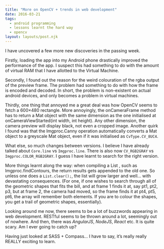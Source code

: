 ```yaml
---
title: "More on OpenCV + trends in web development"
date: 2016-03-21
tags:
  - android programming
  - lessons learnt the hard way
  - opencv
layout: layouts/post.njk
---
```

I have uncovered a few more new discoveries in the passing week.

Firstly, loading the app into my Android phone drastically improved the performance of the app. I suspect this had something to do with the amount of virtual RAM that I have allotted to the Virtual Machine.

Secondly, I found out the reason for the weird colouration of the rgba output of the preview frame. The problem had something to do with how the frame is encoded and decoded. In short, the problem is non-existent on actual android devices, and only becomes a problem in virtual machines.

Thirdly, one thing that annoyed me a great deal was how OpenCV seems to fetch a 600×480 rectangle. More annoyingly, the onCameraFrame method has to return a Mat object with the same dimension as the one initialised at onCameraViewStarted(int width, int height). Any other dimension, the camera preview will display black, not even a cropped image. Another quirk I found was that the Imgproc.Canny operation automatically converts a Mat object to a greyscale Mat object, even if it was initialised as `CvType.CV_8UC4`.

What else, so much changes between versions. I believe I have already talked about `Core.line` vs `Imgproc.line`. There is also now `CV_RGB2GRAY` vs `Imgproc.COLOR_RGB2GRAY`. I guess I have learnt to search for the right version.

More things learnt along the way: when compiling a List , such as Imgproc.findContours, the return results gets appended to the old one. So unless one does a `List.clear();`, the list will grow larger and well… with devastating consequences. (For one, if one wishes to search through all of the geometric shapes that fits the bill, and at frame 1 finds it at, say pt1, pt2, p3, but at frame 2, the camera had moved, so the frame finds it at pt4, pt5, pt6, the array will remember both elements. If you are to colour the shapes, you get a trail of geometric shapes, essentially).

Looking around me now, there seems to be a lot of buzzwords appearing in web development. RESTful seems to be thrown around a lot, seemingly out of nowhere. And then, there was _AngularJS_, _NodeJS_, _React_ etc. It is quite scary. Am I ever going to catch up?

Having just looked at SASS + Compass… I have to say, it’s really really REALLY exciting to learn.
